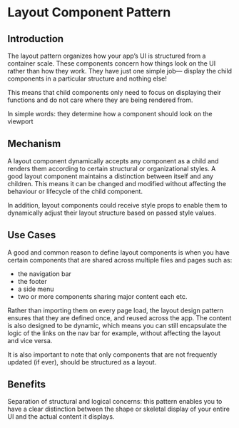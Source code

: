 # Layout Component Pattern

## Introduction

The layout pattern organizes how your app’s UI is structured from a container scale. These components concern how things look on the UI rather than how they work. They have just one simple job— display the child components in a particular structure and nothing else!

This means that child components only need to focus on displaying their functions and do not care where they are being rendered from.   

In simple words: they determine how a component should look on the viewport

## Mechanism

A layout component dynamically accepts any component as a child and renders them according to certain structural or organizational styles. A good layout component maintains a distinction between itself and any children. This means it can be changed and modified without affecting the behaviour or lifecycle of the child component. 

In addition, layout components could receive style props to enable them to dynamically adjust their layout structure based on passed style values. 

## Use Cases

A good and common reason to define layout components is when you have certain components that are shared across multiple files and pages such as: 

- the navigation bar
- the footer
- a side menu
- two or more components sharing major content each etc.

Rather than importing them on every page load, the layout design pattern ensures that they are defined once, and reused across the app. The content is also designed to be dynamic, which means you can still encapsulate the logic of the links on the nav bar for example, without affecting the layout and vice versa.

It is also important to note that only components that are not frequently updated (if ever), should be structured as a layout.

## Benefits

Separation of structural and logical concerns: this pattern enables you to have a clear distinction between the shape or skeletal display of your entire UI and the actual content it displays.
